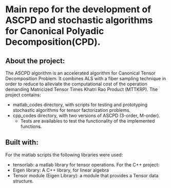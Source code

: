 # Main repo for the development of ASCPD and stochastic algorithms for Canonical Polyadic Decomposition(CPD).

## About the project:
The ASCPD algorithm is an accelerated algorithm for Canonical Tensor Decomposition Problem. It combines ALS with a fiber sampling technique in order to reduce to alleviate the computational cost of the operation demanding Matricized Tensor Times Khatri Rao Product (MTTKRP). 
The project contains:
   - matlab_codes directory, with scripts for testing and prototyping stochastic algorithms for tensor factorization problems.
   - cpp_codes directory, with two versions of ASCPD (3-order, M-order).
     - Tests are availables to test the functionality of the implemented functions.

## Built with:
For the matlab scripts the following libraries were used:
  - tensorlab: a matlab library for tensor operations.
For the C++ project:
  - Eigen library: A C++ library, for linear algebra
  - Tensor module (Eigen Library): a module that provides a Tensor data structure.

